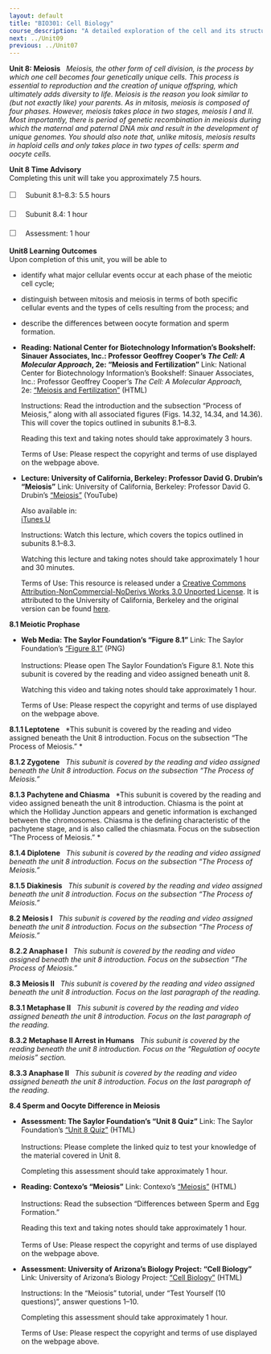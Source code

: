 ```yaml
---
layout: default
title: "BIO301: Cell Biology"
course_description: "A detailed exploration of the cell and its structures, including molecular compounds, structural features, and organelles including the nucleus, cytoskeleton, and extracellular matrix. Particular emphasis on transport mechanisms and membrane trafficking, cellular signaling, the cell cycle including mitosis and meiosis, and gene expression."
next: ../Unit09
previous: ../Unit07
---
```

**Unit 8: Meiosis** <span id="8"></span> 
*Meiosis, the other form of cell division, is the process by which one
cell becomes four genetically unique cells. This process is essential to
reproduction and the creation of unique offspring, which ultimately adds
diversity to life. Meiosis is the reason you look similar to (but not
exactly like) your parents. As in mitosis, meiosis is composed of four
phases. However, meiosis takes place in two stages, meiosis I and II.
Most importantly, there is period of genetic recombination in meiosis
during which the maternal and paternal DNA mix and result in the
development of unique genomes. You should also note that, unlike
mitosis, meiosis results in haploid cells and only takes place in two
types of cells: sperm and oocyte cells.*

**Unit 8 Time Advisory**  
Completing this unit will take you approximately 7.5 hours.  
  
 <span
style="color: rgb(85, 85, 85); font-family: 'Myriad Pro', 'Gill Sans', 'Gill Sans MT', Calibri, sans-serif; font-size: 16px; line-height: 24px;">☐
   </span>Subunit 8.1–8.3: 5.5 hours  
  
 <span
style="color: rgb(85, 85, 85); font-family: 'Myriad Pro', 'Gill Sans', 'Gill Sans MT', Calibri, sans-serif; font-size: 16px; line-height: 24px;">☐
   </span>Subunit 8.4: 1 hour  
  
 <span
style="color: rgb(85, 85, 85); font-family: 'Myriad Pro', 'Gill Sans', 'Gill Sans MT', Calibri, sans-serif; font-size: 16px; line-height: 24px;">☐
   </span>Assessment: 1 hour

**Unit8 Learning Outcomes**  
Upon completion of this unit, you will be able to
-   identify what major cellular events occur at each phase of the
    meiotic cell cycle;
-   distinguish between mitosis and meiosis in terms of both specific
    cellular events and the types of cells resulting from the process;
    and
-   describe the differences between oocyte formation and sperm
    formation.

-   **Reading: National Center for Biotechnology Information’s
    Bookshelf: Sinauer Associates, Inc.: Professor Geoffrey Cooper’s
    *The Cell: A Molecular Approach*, 2e: “Meiosis and Fertilization”**
    Link: National Center for Biotechnology Information’s Bookshelf:
    Sinauer Associates, Inc.: Professor Geoffrey Cooper’s *The Cell: A
    Molecular Approach,*
    2e: [“](http://www.ncbi.nlm.nih.gov/bookshelf/br.fcgi?book=cooper&part=A2484#A2491)[Meiosis
    and
    Fertilization](http://www.ncbi.nlm.nih.gov/bookshelf/br.fcgi?book=cooper&part=A2484#A2491)[”](http://www.ncbi.nlm.nih.gov/bookshelf/br.fcgi?book=cooper&part=A2484#A2491)
    (HTML)  
      
     Instructions: Read the introduction and the subsection “Process of
    Meiosis,” along with all associated figures (Figs. 14.32, 14.34, and
    14.36). This will cover the topics outlined in subunits 8.1–8.3.  
      
     Reading this text and taking notes should take approximately 3
    hours.  
      
     Terms of Use: Please respect the copyright and terms of use
    displayed on the webpage above.

-   **Lecture: University of California, Berkeley: Professor David G.
    Drubin’s “Meiosis”**
    Link: University of California, Berkeley: Professor David G.
    Drubin’s [“](http://www.youtube.com/watch?v=fyiTWI1YHHE)[Meiosis](http://www.youtube.com/watch?v=fyiTWI1YHHE)[”](http://www.youtube.com/watch?v=fyiTWI1YHHE)
    (YouTube)  
      
     Also available in:  
     [iTunes
    U](http://deimos3.apple.com/WebObjects/Core.woa/Browse/berkeley.edu.1623171546.01888847505)  
      
     Instructions: Watch this lecture, which covers the topics outlined
    in subunits 8.1–8.3.  
      
     Watching this lecture and taking notes should take approximately 1
    hour and 30 minutes.  
      
     Terms of Use: This resource is released under a [Creative Commons
    Attribution-NonCommercial-NoDerivs Works 3.0 Unported
    License](http://creativecommons.org/licenses/by-nc-nd/3.0/). It is
    attributed to the University of California, Berkeley and the
    original version can be found [here](http://webcast.berkeley.edu/).

**8.1 Meiotic Prophase** <span id="8.1"></span> 
-   **Web Media: The Saylor Foundation’s “Figure 8.1”**
    Link: The Saylor
    Foundation’s [“](https://resources.saylor.org/archived/wp-content/uploads/2012/01/BIO301-Subunit8.1-Figure.png)[Figure
    8.1](https://resources.saylor.org/archived/wp-content/uploads/2012/01/BIO301-Subunit8.1-Figure.png)[”](https://resources.saylor.org/archived/wp-content/uploads/2012/01/BIO301-Subunit8.1-Figure.png) (PNG)  
        
     Instructions: Please open The Saylor Foundation’s Figure 8.1. Note
    this subunit is covered by the reading and video assigned beneath
    unit 8.  
      
     Watching this video and taking notes should take approximately 1
    hour.   
      
     Terms of Use: Please respect the copyright and terms of use
    displayed on the webpage above.

**8.1.1 Leptotene** <span id="8.1.1"></span> 
*This subunit is covered by the reading and video assigned beneath
the Unit 8 introduction. Focus on the subsection “The Process of
Meiosis.” *

**8.1.2 Zygotene** <span id="8.1.2"></span> 
*This subunit is covered by the reading and video assigned beneath
the Unit 8 introduction. Focus on the subsection “The Process of
Meiosis.”*

**8.1.3 Pachytene and Chiasma** <span id="8.1.3"></span> 
*This subunit is covered by the reading and video assigned beneath the
unit 8 introduction. Chiasma is the point at which the Holliday Junction
appears and genetic information is exchanged between the chromosomes.
Chiasma is the defining characteristic of the pachytene stage, and is
also called the chiasmata. Focus on the subsection “The Process of
Meiosis.” *

**8.1.4 Diplotene** <span id="8.1.4"></span> 
*This subunit is covered by the reading and video assigned beneath
the unit 8 introduction. Focus on the subsection “The Process of
Meiosis.”*

**8.1.5 Diakinesis** <span id="8.1.5"></span> 
*This subunit is covered by the reading and video assigned beneath
the unit 8 introduction. Focus on the subsection “The Process of
Meiosis.”*

**8.2 Meiosis I** <span id="8.2"></span> 
*This subunit is covered by the reading and video assigned beneath
the unit 8 introduction. Focus on the subsection “The Process of
Meiosis.”*

**8.2.2 Anaphase I** <span id="8.2.2"></span> 
*This subunit is covered by the reading and video assigned beneath
the unit 8 introduction. Focus on the subsection “The Process of
Meiosis.”*

**8.3 Meiosis II** <span id="8.3"></span> 
*This subunit is covered by the reading and video assigned beneath the
unit 8 introduction. Focus on the last paragraph of the reading.*

**8.3.1 Metaphase II** <span id="8.3.1"></span> 
*This subunit is covered by the reading and video assigned beneath
the unit 8 introduction. Focus on the last paragraph of the reading.*

**8.3.2 Metaphase II Arrest in Humans** <span id="8.3.2"></span> 
*This subunit is covered by the reading beneath the unit 8
introduction. Focus on the “Regulation of oocyte meiosis” section.*

**8.3.3 Anaphase II** <span id="8.3.3"></span> 
*This subunit is covered by the reading and video assigned beneath
the unit 8 introduction. Focus on the last paragraph of the reading.*

**8.4 Sperm and Oocyte Difference in Meiosis** <span id="8.4"></span> 
-   **Assessment: The Saylor Foundation’s “Unit 8 Quiz”**
    Link: The Saylor Foundation’s [“Unit 8
    Quiz”](http://school.saylor.org/mod/quiz/view.php?id=1758) (HTML)  
        
     Instructions: Please complete the linked quiz to test your
    knowledge of the material covered in Unit 8.  
      
     Completing this assessment should take approximately 1 hour.

-   **Reading: Contexo’s “Meiosis”**
    Link: Contexo’s
    [“](http://www.contexo.info/DNA_Basics/Meiosis.htm)[Meiosis](http://www.contexo.info/DNA_Basics/Meiosis.htm)[”](http://www.contexo.info/DNA_Basics/Meiosis.htm)
    (HTML)  
        
     Instructions: Read the subsection “Differences between Sperm and
    Egg Formation.”  
      
     Reading this text and taking notes should take approximately 1
    hour.  
        
     Terms of Use: Please respect the copyright and terms of use
    displayed on the webpage above.

-   **Assessment: University of Arizona’s Biology Project: “Cell
    Biology”**
    Link: University of Arizona’s Biology Project:
    [“](http://www.biology.arizona.edu/Cell_BIO/cell_bio.html)[Cell
    Biology](http://www.biology.arizona.edu/Cell_BIO/cell_bio.html)[”](http://www.biology.arizona.edu/Cell_BIO/cell_bio.html)
    (HTML)  
      
     Instructions: In the “Meiosis” tutorial, under “Test Yourself (10
    questions)”, answer questions 1–10.  
      
     Completing this assessment should take approximately 1 hour.  
      
     Terms of Use: Please respect the copyright and terms of use
    displayed on the webpage above.


